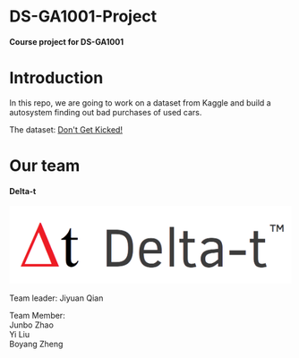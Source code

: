 DS-GA1001-Project
=================

#### Course project for DS-GA1001

Introduction
===========
In this repo, we are going to work on a dataset from Kaggle and build a autosystem finding out bad purchases of used cars.

The dataset: [Don't Get Kicked!](https://www.kaggle.com/c/DontGetKicked)


Our team
========
#### Delta-t
![Alt text](https://raw.githubusercontent.com/glennq/DS-GA1001-Project/master/imgs/delta-t-logo-full.png)

Team leader: Jiyuan Qian

Team Member:      
Junbo Zhao     
Yi Liu      
Boyang Zheng
